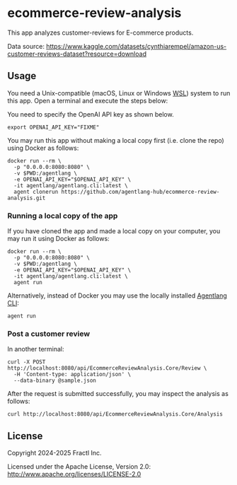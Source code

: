 # ecommerce-review-analysis

This app analyzes customer-reviews for E-commerce products.

Data source: https://www.kaggle.com/datasets/cynthiarempel/amazon-us-customer-reviews-dataset?resource=download

## Usage

You need a Unix-compatible (macOS, Linux or Windows [WSL](https://learn.microsoft.com/en-us/windows/wsl/install))
system to run this app. Open a terminal and execute the steps below:

You need to specify the OpenAI API key as shown below.

```shell
export OPENAI_API_KEY="FIXME"
```

You may run this app without making a local copy first (i.e. clone the repo)
using Docker as follows:

```shell
docker run --rm \
  -p "0.0.0.0:8080:8080" \
  -v $PWD:/agentlang \
  -e OPENAI_API_KEY="$OPENAI_API_KEY" \
  -it agentlang/agentlang.cli:latest \
  agent clonerun https://github.com/agentlang-hub/ecommerce-review-analysis.git
```

### Running a local copy of the app

If you have cloned the app and made a local copy on your computer,
you may run it using Docker as follows:

```shell
docker run --rm \
  -p "0.0.0.0:8080:8080" \
  -v $PWD:/agentlang \
  -e OPENAI_API_KEY="$OPENAI_API_KEY" \
  -it agentlang/agentlang.cli:latest \
  agent run
```

Alternatively, instead of Docker you may use the locally installed
[Agentlang CLI](https://github.com/agentlang-ai/agentlang.cli):

```shell
agent run
```


### Post a customer review

In another terminal:

```shell
curl -X POST http://localhost:8080/api/EcommerceReviewAnalysis.Core/Review \
  -H 'Content-type: application/json' \
  --data-binary @sample.json
```

After the request is submitted successfully, you may inspect the analysis as follows:

```shell
curl http://localhost:8080/api/EcommerceReviewAnalysis.Core/Analysis
```

## License

Copyright 2024-2025 Fractl Inc.

Licensed under the Apache License, Version 2.0:
http://www.apache.org/licenses/LICENSE-2.0

